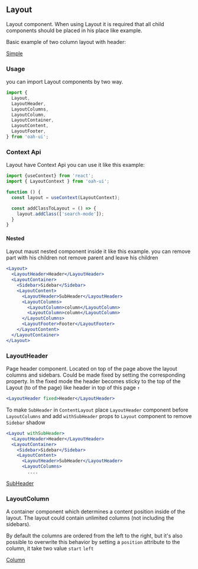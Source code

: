 ## Layout

Layout component. When using Layout it is required that all child components should be placed in his place like example.

Basic example of two column layout with header:

[Simple](demo://Simple.tsx)

### Usage

you can import Layout components by two way.

```js
import {
  Layout,
  LayoutHeader,
  LayoutColumns,
  LayoutColumn,
  LayoutContainer,
  LayoutContent,
  LayoutFooter,
} from 'oah-ui';
```

### Context Api

Layout have Context Api you can use it like this example:

```jsx
import {useContext} from 'react';
import { LayoutContext } from 'oah-ui';

function () {
  const layout = useContext(LayoutContext);

  const addClassToLayout = () => {
    layout.addClass(['search-mode']);
  }
}
```

#### Nested

Layout maust nested component inside it like this example. you can remove part with his children not remove parent and leave his children

```jsx
<Layout>
  <LayoutHeader>Header</LayoutHeader>
  <LayoutContainer>
    <Sidebar>Sidebar</Sidebar>
    <LayoutContent>
      <LayoutHeader>SubHeader</LayoutHeader>
      <LayoutColumns>
        <LayoutColumn>column</LayoutColumn>
        <LayoutColumn>column</LayoutColumn>
      </LayoutColumns>
      <LayoutFooter>Footer</LayoutFooter>
    </LayoutContent>
  </LayoutContainer>
</Layout>
```

### LayoutHeader

Page header component. Located on top of the page above the layout columns and sidebars. Could be made fixed by setting the corresponding property. In the fixed mode the header becomes sticky to the top of the Layout (to of the page) like header in top of this page `↑`

```jsx
<LayoutHeader fixed>Header</LayoutHeader>
```

To make `SubHeader` in `ContentLayout` place `LayoutHeader` component before `LayoutColumns` and add `withSubHeader` props to `Layout` component to remove `Sidebar` shadow

```jsx
<Layout withSubHeader>
  <LayoutHeader>Header</LayoutHeader>
  <LayoutContainer>
    <Sidebar>Sidebar</Sidebar>
    <LayoutContent>
      <LayoutHeader>SubHeader</LayoutHeader>
      <LayoutColumns>
        ....
```

[SubHeader](demo://SubHeader.tsx)

### LayoutColumn

A container component which determines a content position inside of the layout. The layout could contain unlimited columns (not including the sidebars).

By default the columns are ordered from the left to the right, but it's also possible to overwrite this behavior by setting a `position` attribute to the column, it take two value `start` `left`

[Column](demo://Column.tsx)
